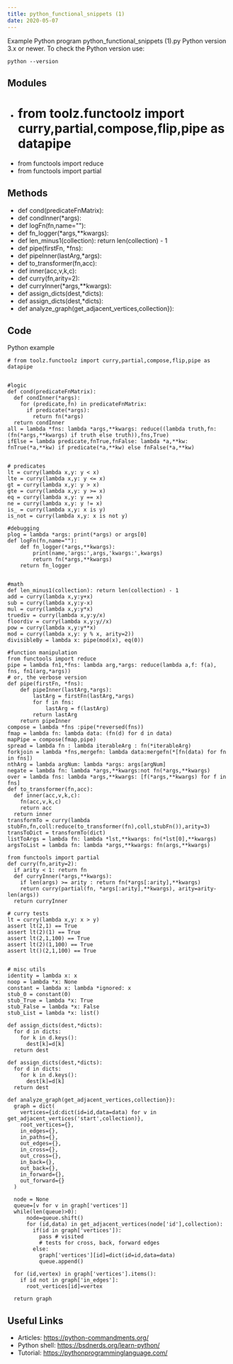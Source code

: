 ```yaml
---
title: python_functional_snippets (1)
date: 2020-05-07
---
```

Example Python program python_functional_snippets (1).py
Python version 3.x or newer.
To check the Python version use:

    python --version

## Modules

* # from toolz.functoolz import curry,partial,compose,flip,pipe as datapipe
* from functools import reduce
* from functools import partial

## Methods

* def cond(predicateFnMatrix):
*   def condInner(*args):
* def logFn(fn,name=""):
* def fn_logger(*args,**kwargs):
* def len_minus1(collection): return len(collection) - 1
* def pipe(firstFn, *fns): 
* def pipeInner(lastArg,*args):
* def to_transformer(fn,acc):
*   def inner(acc,v,k,c):
* def curry(fn,arity=2):
*   def curryInner(*args,**kwargs):
* def assign_dicts(dest,*dicts):
* def assign_dicts(dest,*dicts):
* def analyze_graph(get_adjacent_vertices,collection}):

## Code

Python example

    # from toolz.functoolz import curry,partial,compose,flip,pipe as datapipe
    
    
    #logic
    def cond(predicateFnMatrix):
      def condInner(*args):
        for (predicate,fn) in predicateFnMatrix:
          if predicate(*args):
            return fn(*args)
      return condInner
    all = lambda *fns: lambda *args,**kwargs: reduce((lambda truth,fn:(fn(*args,**kwargs) if truth else truth)),fns,True)
    ifElse = lambda predicate,fnTrue,fnFalse: lambda *a,**kw: fnTrue(*a,**kw) if predicate(*a,**kw) else fnFalse(*a,**kw)
    
    
    # predicates
    lt = curry(lambda x,y: y < x)
    lte = curry(lambda x,y: y <= x)
    gt = curry(lambda x,y: y > x)
    gte = curry(lambda x,y: y >= x)
    eq = curry(lambda x,y: y == x)
    ne = curry(lambda x,y: y != x)
    is_ = curry(lambda x,y: x is y)
    is_not = curry(lambda x,y: x is not y)
    
    #debugging
    plog = lambda *args: print(*args) or args[0]
    def logFn(fn,name=""):
        def fn_logger(*args,**kwargs):
            print(name,'args:',args,'kwargs:',kwargs)
            return fn(*args,**kwargs)
        return fn_logger
    
    
    #math
    def len_minus1(collection): return len(collection) - 1
    add = curry(lambda x,y:y+x)
    sub = curry(lambda x,y:y-x)
    mul = curry(lambda x,y:y*x)
    truediv = curry(lambda x,y:y/x)
    floordiv = curry(lambda x,y:y//x)
    pow = curry(lambda x,y:y**x)
    mod = curry(lambda x,y: y % x, arity=2))
    divisibleBy = lambda x: pipe(mod(x), eq(0))
    
    #function manipulation
    from functools import reduce
    pipe = lambda fn1,*fns: lambda arg,*args: reduce(lambda a,f: f(a), fns, fn1(arg,*args))
    # or, the verbose version
    def pipe(firstFn, *fns): 
        def pipeInner(lastArg,*args):
            lastArg = firstFn(lastArg,*args)
            for f in fns:
                lastArg = f(lastArg)
            return lastArg
        return pipeInner
    compose = lambda *fns :pipe(*reversed(fns))
    fmap = lambda fn: lambda data: (fn(d) for d in data)
    mapPipe = compose(fmap,pipe)
    spread = lambda fn : lambda iterableArg : fn(*iterableArg)
    forkjoin = lambda *fns,mergefn: lambda data:mergefn(*[fn(data) for fn in fns])
    nthArg = lambda argNum: lambda *args: args[argNum]
    negate = lambda fn: lambda *args,**kwargs:not fn(*args,**kwargs)
    over = lambda fns: lambda *args,**kwargs: [f(*args,**kwargs) for f in fns]
    def to_transformer(fn,acc):
      def inner(acc,v,k,c):
        fn(acc,v,k,c)
        return acc
      return inner
    transformTo = curry(lambda stubFn,fn,coll:reduce(to_transformer(fn),coll,stubFn()),arity=3)
    transToDict = transformTo(dict)
    listToArgs = lambda fn: lambda *lst,**kwargs: fn(*lst[0],**kwargs)
    argsToList = lambda fn: lambda *args,**kwargs: fn(args,**kwargs)
    
    from functools import partial
    def curry(fn,arity=2):
      if arity < 1: return fn
      def curryInner(*args,**kwargs):
        if len(args) >= arity : return fn(*args[:arity],**kwargs)
        return curry(partial(fn, *args[:arity],**kwargs), arity=arity-len(args))
      return curryInner
    
    # curry tests
    lt = curry(lambda x,y: x > y)
    assert lt(2,1) == True
    assert lt(2)(1) == True
    assert lt(2,1,100) == True
    assert lt(2)(1,100) == True
    assert lt()(2,1,100) == True
    
      
    # misc utils
    identity = lambda x: x
    noop = lambda *x: None
    constant = lambda x: lambda *ignored: x
    stub_0 = constant(0)
    stub_True = lambda *x: True
    stub_False = lambda *x: False
    stub_List = lambda *x: list()
    
    def assign_dicts(dest,*dicts):
      for d in dicts:
        for k in d.keys():
          dest[k]=d[k]
      return dest
    
    def assign_dicts(dest,*dicts):
      for d in dicts:
        for k in d.keys():
          dest[k]=d[k]
      return dest
    
    def analyze_graph(get_adjacent_vertices,collection}):
      graph = dict(
        vertices={id:dict(id=id,data=data) for v in get_adjacent_vertices('start',collection)},
        root_vertices={},
        in_edges={},
        in_paths={},
        out_edges={},
        in_cross={},
        out_cross={},
        in_back={},
        out_back={},
        in_forward={},
        out_forward={}
      )
    
      node = None
      queue=[v for v in graph['vertices']]
      while(len(queue)>0):
          node=queue.shift()
          for (id,data) in get_adjacent_vertices(node['id'],collection):
            if(id in graph['vertices']):
              pass # visited
              # tests for cross, back, forward edges
            else:
              graph['vertices'][id]=dict(id=id,data=data)
              queue.append()
    
      for (id,vertex) in graph['vertices'].items():
        if id not in graph['in_edges']:
          root_vertices[id]=vertex
              
      return graph

## Useful Links

- Articles: https://python-commandments.org/
- Python shell: https://bsdnerds.org/learn-python/
- Tutorial: https://pythonprogramminglanguage.com/
